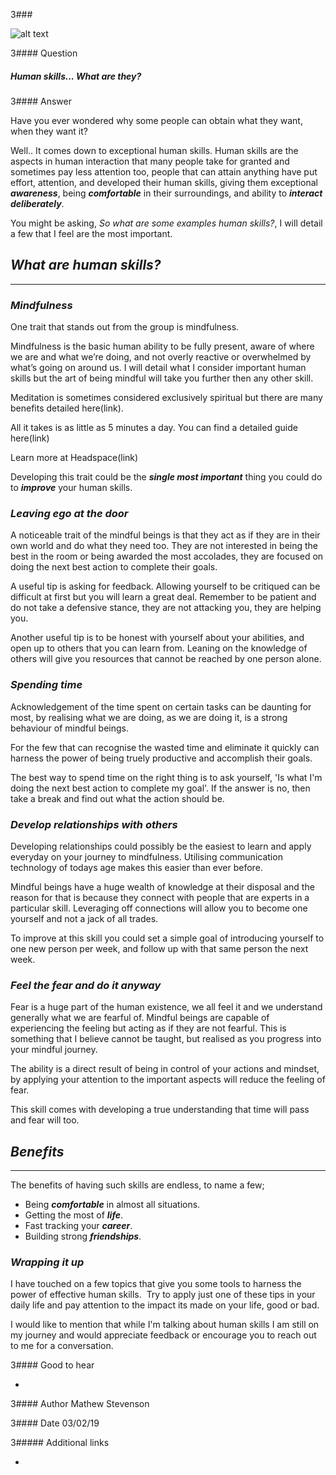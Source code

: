 3###

![alt text][team]

[team]: https://cdn-images-1.medium.com/max/600/0*eRsdycYyGZrWHZCK "Working team"

3#### Question

##### Human skills... What are they?

3#### Answer

Have you ever wondered why some people can obtain what they want, when they want it?

Well.. It comes down to exceptional human skills. Human skills are the aspects in human interaction that many people
take for granted and sometimes pay less attention too, people that can attain anything have put effort, attention, and developed their human skills,
giving them exceptional **_awareness_**, being **_comfortable_** in their surroundings, and ability to **_interact_** **_deliberately_**.

You might be asking, _So what are some examples human skills?_, I will detail a few that I feel are the most important.

## _What are human skills?_

---

### _Mindfulness_

One trait that stands out from the group is mindfulness.

Mindfulness is the basic human ability to be fully present, aware of where we are and what we’re doing, and not overly reactive or overwhelmed by what’s going on around us. I will detail what I consider important human skills but the art of being mindful will take you further then any other skill.

Meditation is sometimes considered exclusively spiritual but there are many benefits detailed here(link).

All it takes is as little as 5 minutes a day. You can find a detailed guide here(link)

Learn more at Headspace(link)

Developing this trait could be the **_single most important_** thing you could do to **_improve_** your human skills.

### _Leaving ego at the door_

A noticeable trait of the mindful beings is that they act as if they are in their own world and do what they need too. They are not interested in being the best in the room or being awarded the most accolades, they are focused on doing the next best action to complete their goals.

A useful tip is asking for feedback. Allowing yourself to be critiqued can be difficult at first but you will learn a great deal. Remember to be patient and do not take a defensive stance, they are not attacking you, they are helping you.

Another useful tip is to be honest with yourself about your abilities, and open up to others that you can learn from. Leaning on the knowledge of others will give you resources that cannot be reached by one person alone.

### _Spending time_

Acknowledgement of the time spent on certain tasks can be daunting for most, by realising what we are doing, as we are doing it, is a strong behaviour of mindful beings.

For the few that can recognise the wasted time and eliminate it quickly can harness the power of being truely productive and accomplish their goals.

The best way to spend time on the right thing is to ask yourself, 'Is what I'm doing the next best action to complete my goal'. If the answer is no, then take a break and find out what the action should be.

### _Develop relationships with others_

Developing relationships could possibly be the easiest to learn and apply everyday on your journey to mindfulness. Utilising communication technology of todays age makes this easier than ever before.

Mindful beings have a huge wealth of knowledge at their disposal and the reason for that is because they connect with people that are experts in a particular skill. Leveraging off connections will allow you to become one yourself and not a jack of all trades.

To improve at this skill you could set a simple goal of introducing yourself to one new person per week, and follow up with that same person the next week.

### _Feel the fear and do it anyway_

Fear is a huge part of the human existence, we all feel it and we understand generally what we are fearful of. Mindful beings are capable of experiencing the feeling but acting as if they are not fearful. This is something that I believe cannot be taught, but realised as you progress into your mindful journey.

The ability is a direct result of being in control of your actions and mindset, by applying your attention to the important aspects will reduce the feeling of fear.

This skill comes with developing a true understanding that time will pass and fear will too.

## _Benefits_

---

The benefits of having such skills are endless, to name a few;

- Being **_comfortable_** in almost all situations.
- Getting the most of **_life_**.
- Fast tracking your **_career_**.
- Building strong **_friendships_**.

### _Wrapping it up_

I have touched on a few topics that give you some tools to harness the power of effective human skills. 
Try to apply just one of these tips in your daily life and pay attention to the impact its made on your life, good or bad.

I would like to mention that while I'm talking about human skills I am still on my journey and would appreciate feedback or encourage you to reach out to me for a conversation.

3#### Good to hear

-

3#### Author
Mathew Stevenson

3#### Date
03/02/19

3##### Additional links

-

<!-- tags: (advice) -->

<!-- expertise: (2) -->
